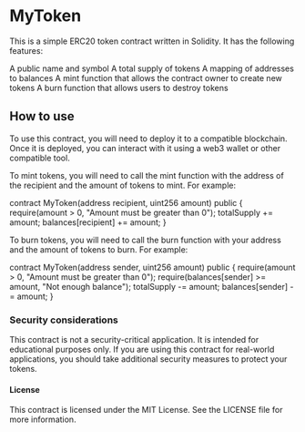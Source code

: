 # MyToken

This is a simple ERC20 token contract written in Solidity. It has the following features:

A public name and symbol
A total supply of tokens
A mapping of addresses to balances
A mint function that allows the contract owner to create new tokens
A burn function that allows users to destroy tokens

## How to use

To use this contract, you will need to deploy it to a compatible blockchain. Once it is deployed, you can interact with it using a web3 wallet or other compatible tool.

To mint tokens, you will need to call the mint function with the address of the recipient and the amount of tokens to mint. For example:

contract MyToken(address recipient, uint256 amount) public {
require(amount > 0, "Amount must be greater than 0");
totalSupply += amount;
balances[recipient] += amount;
}

To burn tokens, you will need to call the burn function with your address and the amount of tokens to burn. For example:

contract MyToken(address sender, uint256 amount) public {
require(amount > 0, "Amount must be greater than 0");
require(balances[sender] >= amount, "Not enough balance");
totalSupply -= amount;
balances[sender] -= amount;
}

### Security considerations

This contract is not a security-critical application. It is intended for educational purposes only. If you are using this contract for real-world applications, you should take additional security measures to protect your tokens.

#### License

This contract is licensed under the MIT License. See the LICENSE file for more information.
